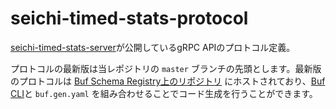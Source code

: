 # seichi-timed-stats-protocol

[seichi-timed-stats-server](https://github.com/GiganticMinecraft/seichi-timed-stats-server)が公開しているgRPC APIのプロトコル定義。

プロトコルの最新版は当レポジトリの `master` ブランチの先頭とします。最新版のプロトコルは [Buf Schema Registry上のリポジトリ](https://buf.build/gigantic-minecraft/seichi-timed-stats) にホストされており、[Buf CLI](https://github.com/bufbuild/buf)と `buf.gen.yaml` を組み合わせることでコード生成を行うことができます。
